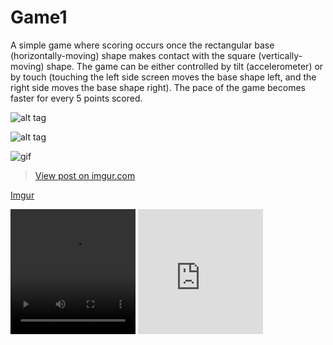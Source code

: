 # Game1
A simple game where scoring occurs once the rectangular base (horizontally-moving) shape makes contact with the square (vertically-moving) shape. The game can be either controlled by tilt (accelerometer) or by touch (touching the left side screen moves the base shape left, and the right side moves the base shape right). The pace of the game becomes faster for every 5 points scored.

![alt tag](http://i.imgur.com/YfPMaju.png "App screenshot")

![alt tag](https://media.giphy.com/media/3o6gDXsAM0kpbY8sBW/giphy.gif "App Gif")

![gif](https://media.giphy.com/media/3o6gDXsAM0kpbY8sBW/giphy.gif "gif")

<blockquote class="imgur-embed-pub" lang="en" data-id="H9olX4U"><a href="//imgur.com/H9olX4U">View post on imgur.com</a></blockquote><script async src="//s.imgur.com/min/embed.js" charset="utf-8"></script>

[Imgur](http://i.imgur.com/H9olX4U.gifv)

<video preload="auto" autoplay="autoplay" loop="loop" style="width: 200px; height: 200px;">
    <source src="//i.imgur.com/H9olX4U.webm" type="video/webm"></source>
</video>

<iframe class="imgur-embed" width="200" height="200" frameborder="0" src="http://i.imgur.com/91S22q6.gifv#embed"></iframe>
